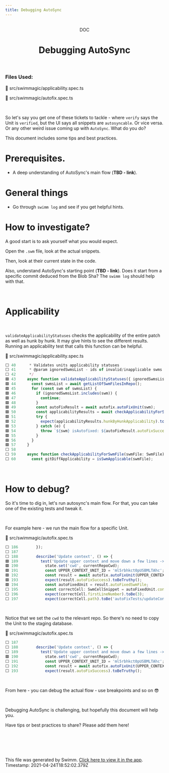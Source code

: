 ```yaml
---
title: Debugging AutoSync
---
```


<div align="center">    <br/>    <div>DOC</div>    <h1>Debugging AutoSync</h1>    <br/>  </div>

### Files Used:
📄 src/swimmagic/applicability.spec.ts

📄 src/swimmagic/autofix.spec.ts


<br/>

So let's say you get one of these tickets to tackle - where `verify` says the Unit is `verified`, but the UI says all snippets are `autosyncable`. Or vice versa. Or any other weird issue coming up with `AutoSync`. What do you do?

This document includes some tips and best practices.

# Prerequisites.
* A deep understanding of AutoSync's main flow (**TBD - link**).

# General things
* Go through `swimm log` and see if you get helpful hints.

# How to investigate?
A good start is to ask yourself what you would expect.

Open the `.swm` file, look at the actual snippets. 

Then, look at their current state in the code.

Also, understand AutoSync's starting point (**TBD - link**). Does it start from a specific commit deduced from the Blob Sha? The `swimm log` should help with that.



<br/>

# Applicability


<br/>

`validateApplicabilityStatuses` checks the applicability of the entire patch as well as hunk by hunk. It may give hints to see the different results.
Running an applicability test that calls this function can be helpful.

<div>    📄 src/swimmagic/applicability.spec.ts  </div>

```ts
⬜ 40      * Validates units applicability statuses
⬜ 41      * @param ignoredSwmsList - ids of invalid/inapplicable swms that should be ignored when validating the applicabilities
⬜ 42      */
🟩 43     async function validateApplicabilityStatuses({ ignoredSwmsList }: { ignoredSwmsList: string[] }) {
🟩 44       const swmsList = await getListOfSwmFilesInRepo();
🟩 45       for (const swm of swmsList) {
🟩 46         if (ignoredSwmsList.includes(swm)) {
🟩 47           continue;
🟩 48         }
🟩 49         const autoFixResult = await autofix.autoFixUnit(swm);
🟩 50         const applicabilityResults = await checkApplicabilityForSwmFile(autoFixResult.autoFixedSwmFile);
🟩 51         try {
🟩 52           expect(applicabilityResults.hunkByHunkApplicability).toEqual(applicabilityResults.gitDiffApplicability);
🟩 53         } catch (e) {
🟩 54           throw `${swm} isAutofixed: ${autoFixResult.autoFixSuccess}; hunkByHunkApplicability:${applicabilityResults.hunkByHunkApplicability},gitDiffApplicability:${applicabilityResults.gitDiffApplicability} `;
🟩 55         }
🟩 56       }
🟩 57     }
⬜ 58     
⬜ 59     async function checkApplicabilityForSwmFile(swmFile: SwmFile) {
⬜ 60       const gitDiffApplicability = isSwmApplicable(swmFile);
```
<br/>

# How to debug?

So it's time to dig in, let's run autosync's main flow. For that, you can take one of the existing tests and tweak it.	

<br/>

For example here - we run the main flow for a specific Unit.


<div>    📄 src/swimmagic/autofix.spec.ts  </div>

```ts
⬜ 186        });
⬜ 187    
⬜ 188        describe('Update context', () => {
🟩 189          test('Update upper context and move down a few lines -> updates accordingly', async () => {
🟩 190            state.set('cwd', currentRepoCwd);
🟩 191            const UPPER_CONTEXT_UNIT_ID = 'ml5rbhkct0pUSBMLTAhc';
🟩 192            const result = await autofix.autoFixUnit(UPPER_CONTEXT_UNIT_ID);
🟩 193            expect(result.autoFixSuccess).toBeTruthy();
🟩 194            const autoFixedUnit = result.autoFixedSwmFile;
⬜ 195            const correctCell: SwmCellSnippet = autoFixedUnit.content.filter((cell): boolean => cell.type === 'snippet')[0] as SwmCellSnippet;
⬜ 196            expect(correctCell.firstLineNumber).toBe(3);
⬜ 197            expect(correctCell.path).toBe('autoFixTests/updateContext/update_upper_context_only.py');
```
<br/>

Notice that we set the `cwd` to the relevant repo. So there's no need to copy the Unit to the staging database.

<div>    📄 src/swimmagic/autofix.spec.ts  </div>

```ts
⬜ 187    
⬜ 188        describe('Update context', () => {
⬜ 189          test('Update upper context and move down a few lines -> updates accordingly', async () => {
🟩 190            state.set('cwd', currentRepoCwd);
⬜ 191            const UPPER_CONTEXT_UNIT_ID = 'ml5rbhkct0pUSBMLTAhc';
⬜ 192            const result = await autofix.autoFixUnit(UPPER_CONTEXT_UNIT_ID);
⬜ 193            expect(result.autoFixSuccess).toBeTruthy();
```
<br/>

From here - you can debug the actual flow - use breakpoints and so on 😎

<br/>

Debugging AutoSync is challenging, but hopefully this document will help you.

Have tips or best practices to share? Please add them here!

<br/>

<br/><br/>

This file was generated by Swimm. [Click here to view it in the app](https://swimm.io/link?l=c3dpbW0lM0ElMkYlMkZyZXBvcyUyRnZlZXp2eEN1enBQclJMTFhXRDJFJTJGZG9jcyUyRnZEaUxMcWZUVlg2akszaG5mZFJh). Timestamp: 2021-04-24T18:52:02.379Z
